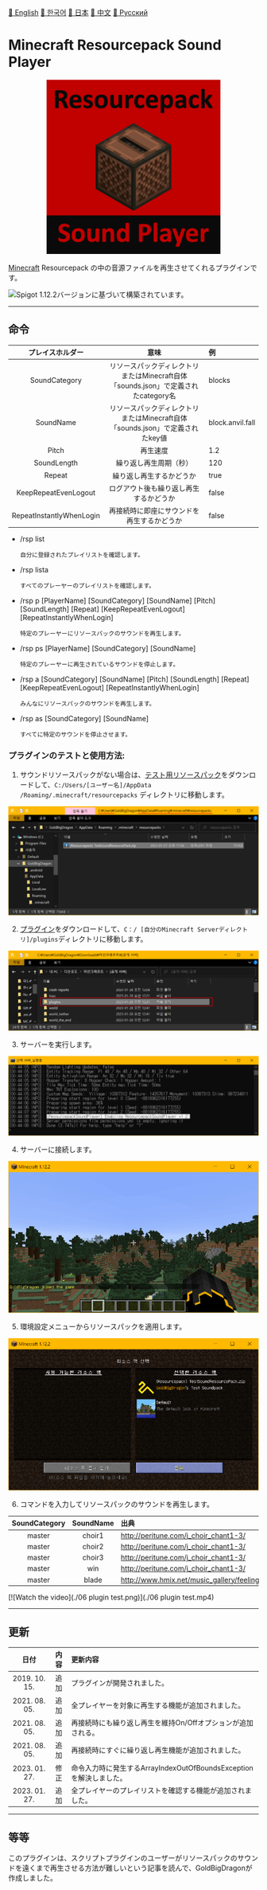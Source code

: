 <a href="../README.md">📕 English</a> <a href="README_KO.md">📕 한국어</a> <a href="README_JP.md">📕 日本</a> <a href="README_CN.md">📕 中文</a> <a href="README_RU.md">📕 Pусский</a>  
# Minecraft Resourcepack Sound Player

<p align="center"><img src="./icon.png" alt="Minecraft Resourcepack Sound Player ロゴ" height="350"></p>

<a href="https://www.minecraft.net/">Minecraft</a> Resourcepack の中の音源ファイルを再生させてくれるプラグインです。

<img src="https://img.shields.io/badge/Java-Spigot%20v1.12.2-red" alt="Spigot 1.12.2バージョンに基づいて構築されています。">  

---
## 命令
| プレイスホルダー | 意味 | 例 |
|:---:|:---:|:---|
| SoundCategory | リソースパックディレクトリまたはMinecraft自体「sounds.json」で定義されたcategory名 | blocks  |
| SoundName | リソースパックディレクトリまたはMinecraft自体「sounds.json」で定義されたkey値 | block.anvil.fall |
| Pitch | 再生速度 | 1.2 |
| SoundLength | 繰り返し再生周期（秒） | 120 |
| Repeat | 繰り返し再生するかどうか | true |
| KeepRepeatEvenLogout | ログアウト後も繰り返し再生するかどうか | false |
| RepeatInstantlyWhenLogin | 再接続時に即座にサウンドを再生するかどうか | false |  

* /rsp list
	```
	自分に登録されたプレイリストを確認します。
	```
* /rsp lista
	```
	すべてのプレーヤーのプレイリストを確認します。
	```
* /rsp p [PlayerName] [SoundCategory] [SoundName] [Pitch] [SoundLength] [Repeat] [KeepRepeatEvenLogout] [RepeatInstantlyWhenLogin]
	```
	特定のプレーヤーにリソースパックのサウンドを再生します。
	```
* /rsp ps [PlayerName] [SoundCategory] [SoundName]
	```
	特定のプレーヤーに再生されているサウンドを停止します。
	```
* /rsp a [SoundCategory] [SoundName] [Pitch] [SoundLength] [Repeat] [KeepRepeatEvenLogout] [RepeatInstantlyWhenLogin]
	```
	みんなにリソースパックのサウンドを再生します。
	```
* /rsp as [SoundCategory] [SoundName]
	```
	すべてに特定のサウンドを停止させます。
	```

### プラグインのテストと使用方法:
1. サウンドリソースパックがない場合は、<a href="../bin/(Resourcepack) TestSoundResourcePack.zip">テスト用リソースパック</a>をダウンロードして、```C:/Users/[ユーザー名]/AppData /Roaming/.minecraft/resourcepacks``` ディレクトリに移動します。  
<p align="center"><img src="./01 download resourcepack in your directory.png" alt="テスト用のリソースパックをダウンロードしてください。"></p>  
  
2. <a href="../bin/(Plugin) ResourcepackSoundPlayer.jar">プラグイン</a>をダウンロードして、```C：/ [自分のMinecraft Serverディレクトリ]/plugins```ディレクトリに移動します。  
<p align="center"><img src="./02 download plugin in your directory.png" alt="プラグインをダウンロードしてください。"></p>  
  
3. サーバーを実行します。  
<p align="center"><img src="./03 start your server.png" alt="サーバーを実行します。"></p>  
  
4. サーバーに接続します。  
<p align="center"><img src="./04 login.png" alt="サーバーに接続してください。"></p>  
  
5. 環境設定メニューからリソースパックを適用します。  
<p align="center"><img src="./05 apply resourcepack.png" alt="リソースパックを適用してください。"></p>  
  
6. コマンドを入力してリソースパックのサウンドを再生します。

| SoundCategory | SoundName | 出典 |
|:---:|:---:|:---|
| master | choir1 | http://peritune.com/j_choir_chant1-3/ |
| master | choir2 | http://peritune.com/j_choir_chant1-3/ |
| master | choir3 | http://peritune.com/j_choir_chant1-3/ |
| master | win | http://peritune.com/j_choir_chant1-3/ |
| master | blade | http://www.hmix.net/music_gallery/feeling/hard.htm |  

[![Watch the video](./06 plugin test.png)](./06 plugin test.mp4)

---

## 更新
| 日付 | 内容 | 更新内容 |
|:---:|:---:|:---|
| 2019. 10. 15. | 追加 | プラグインが開発されました。 |
| 2021. 08. 05. | 追加 | 全プレイヤーを対象に再生する機能が追加されました。 |
| 2021. 08. 05. | 追加 | 再接続時にも繰り返し再生を維持On/Offオプションが追加される。 |
| 2021. 08. 05. | 追加 | 再接続時にすぐに繰り返し再生機能が追加されました。 |
| 2023. 01. 27. | 修正 | 命令入力時に発生するArrayIndexOutOfBoundsExceptionを解決しました。 |  
| 2023. 01. 27. | 追加 | 全プレイヤーのプレイリストを確認する機能が追加されました。 |  
---

## 等等
このプラグインは、スクリプトプラグインのユーザーがリソースパックのサウンドを遠くまで再生させる方法が難しいという記事を読んで、GoldBigDragonが作成しました。